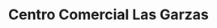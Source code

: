 ---
title: "Centro Comercial Las Garzas"
url: /lecheria/centro-comercial-las-garzas/
shop: centro comercial
---